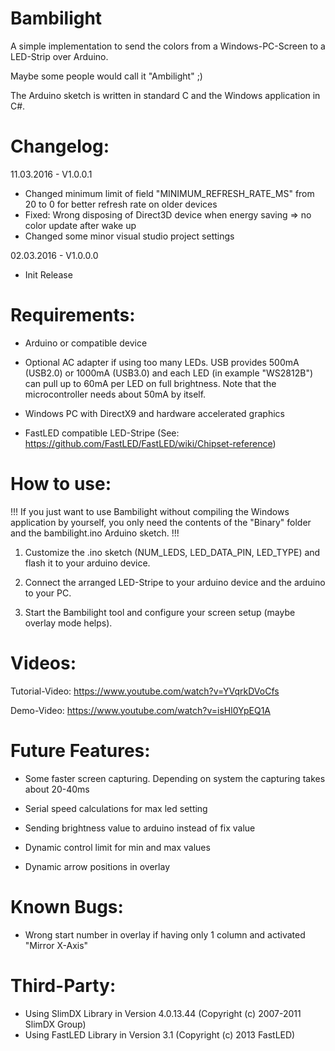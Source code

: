 # Bambilight

A simple implementation to send the colors from a Windows-PC-Screen to a LED-Strip over Arduino.

Maybe some people would call it "Ambilight" ;)

The Arduino sketch is written in standard C and the Windows application in C#.


Changelog:
==========

11.03.2016 - V1.0.0.1
- Changed minimum limit of field "MINIMUM_REFRESH_RATE_MS" from 20 to 0 for better refresh rate on older devices
- Fixed: Wrong disposing of Direct3D device when energy saving => no color update after wake up
- Changed some minor visual studio project settings

02.03.2016 - V1.0.0.0
- Init Release


Requirements:
=============

- Arduino or compatible device

- Optional AC adapter if using too many LEDs. USB provides 500mA (USB2.0) or 1000mA (USB3.0) and each LED (in example "WS2812B") can pull up to 60mA per LED on full brightness. Note that the microcontroller needs about 50mA by itself.

- Windows PC with DirectX9 and hardware accelerated graphics

- FastLED compatible LED-Stripe (See: https://github.com/FastLED/FastLED/wiki/Chipset-reference)


How to use:
===========

!!! If you just want to use Bambilight without compiling the Windows application by yourself,
you only need the contents of the "Binary" folder and the bambilight.ino Arduino sketch. !!!

1. Customize the .ino sketch (NUM_LEDS, LED_DATA_PIN, LED_TYPE) and flash it to your arduino device.

2. Connect the arranged LED-Stripe to your arduino device and the arduino to your PC.

3. Start the Bambilight tool and configure your screen setup (maybe overlay mode helps).


Videos:
=======

Tutorial-Video: https://www.youtube.com/watch?v=YVqrkDVoCfs

Demo-Video: https://www.youtube.com/watch?v=isHl0YpEQ1A


Future Features:
================

- Some faster screen capturing. Depending on system the capturing takes about 20-40ms

- Serial speed calculations for max led setting

- Sending brightness value to arduino instead of fix value

- Dynamic control limit for min and max values

- Dynamic arrow positions in overlay


Known Bugs:
===========

- Wrong start number in overlay if having only 1 column and activated "Mirror X-Axis"


Third-Party:
============

- Using SlimDX Library in Version 4.0.13.44 (Copyright (c) 2007-2011 SlimDX Group)
- Using FastLED Library in Version 3.1 (Copyright (c) 2013 FastLED)
